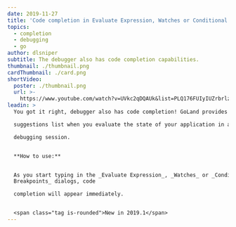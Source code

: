 ```yaml
---
date: 2019-11-27
title: 'Code completion in Evaluate Expression, Watches or Conditional Breakpoints'
topics:
  - completion
  - debugging
  - go
author: dlsniper
subtitle: The debugger also has code completion capabilities.
thumbnail: ./thumbnail.png
cardThumbnail: ./card.png
shortVideo:
  poster: ./thumbnail.png
  url: >-
    https://www.youtube.com/watch?v=UVkc2qDQAUk&list=PLQ176FUIyIUZrbrlz4AY1V8VzBJKZyVlW&index=15
leadin: >
  You got it right, debugger also has code completion! GoLand provides 

  suggestions list when you evaluate the state of your application in a 

  debugging session.


  **How to use:**


  As you start typing in the _Evaluate Expression_, _Watches_ or _Conditional
  Breakpoints_ dialogs, code 

  completion will appear immediately.


  <span class="tag is-rounded">New in 2019.1</span>
---
```


